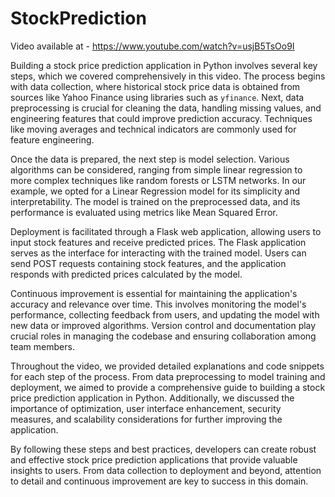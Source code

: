 # StockPrediction

Video available at - https://www.youtube.com/watch?v=usjB5TsOo9I

Building a stock price prediction application in Python involves several key steps, which we covered comprehensively in this video. The process begins with data collection, where historical stock price data is obtained from sources like Yahoo Finance using libraries such as `yfinance`. Next, data preprocessing is crucial for cleaning the data, handling missing values, and engineering features that could improve prediction accuracy. Techniques like moving averages and technical indicators are commonly used for feature engineering.

Once the data is prepared, the next step is model selection. Various algorithms can be considered, ranging from simple linear regression to more complex techniques like random forests or LSTM networks. In our example, we opted for a Linear Regression model for its simplicity and interpretability. The model is trained on the preprocessed data, and its performance is evaluated using metrics like Mean Squared Error.

Deployment is facilitated through a Flask web application, allowing users to input stock features and receive predicted prices. The Flask application serves as the interface for interacting with the trained model. Users can send POST requests containing stock features, and the application responds with predicted prices calculated by the model.

Continuous improvement is essential for maintaining the application's accuracy and relevance over time. This involves monitoring the model's performance, collecting feedback from users, and updating the model with new data or improved algorithms. Version control and documentation play crucial roles in managing the codebase and ensuring collaboration among team members.

Throughout the video, we provided detailed explanations and code snippets for each step of the process. From data preprocessing to model training and deployment, we aimed to provide a comprehensive guide to building a stock price prediction application in Python. Additionally, we discussed the importance of optimization, user interface enhancement, security measures, and scalability considerations for further improving the application.

By following these steps and best practices, developers can create robust and effective stock price prediction applications that provide valuable insights to users. From data collection to deployment and beyond, attention to detail and continuous improvement are key to success in this domain.
